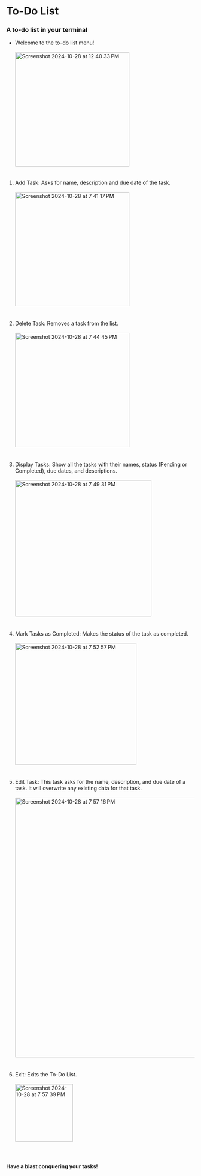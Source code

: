# To-Do List
<h3>A to-do list in your terminal </h3>
<ul>
  <li>
    Welcome to the to-do list menu!<br><br>
    <img width="305" alt="Screenshot 2024-10-28 at 12 40 33 PM" src="https://github.com/user-attachments/assets/b22253a2-1df8-44bc-bea4-5697ef5722ba">
    <br><br>
  </li>
</ul>
<ol>
  <li>
    Add Task: Asks for name, description and due date of the task.<br><br>
    <img width="305" alt="Screenshot 2024-10-28 at 7 41 17 PM" src="https://github.com/user-attachments/assets/55b63f80-8d93-4718-a587-4f1a0ca29881">
    <br><br><br>
  </li>
  <li>
    Delete Task:  Removes a task from the list.<br><br>
    <img width="305" alt="Screenshot 2024-10-28 at 7 44 45 PM" src="https://github.com/user-attachments/assets/c0e10637-b121-4ef6-8446-ffdc8503d034">
    <br><br><br>
  </li>
  <li>
    Display Tasks: Show all the tasks with their names, status (Pending or Completed), due dates, and descriptions.<br><br>
    <img width="364" alt="Screenshot 2024-10-28 at 7 49 31 PM" src="https://github.com/user-attachments/assets/f54f7ec1-7b29-4a11-ae84-e8216e198ede">
    <br><br><br>
  </li>
  <li>
    Mark Tasks as Completed: Makes the status of the task as completed.<br><br>
    <img width="324" alt="Screenshot 2024-10-28 at 7 52 57 PM" src="https://github.com/user-attachments/assets/fc4fa0b4-d28c-4334-b7d3-d40594a700d9">
    <br><br><br>
  </li>
  <li>
    Edit Task: This task asks for the name, description, and due date of a task. It will overwrite any existing data for that task. <br><br>
    <img width="693" alt="Screenshot 2024-10-28 at 7 57 16 PM" src="https://github.com/user-attachments/assets/13e96fea-4980-42aa-b54f-5ebab314fd5c">
    <br><br><br>
  </li>
  <li>
    Exit: Exits the To-Do List.<br><br>
    <img width="154" alt="Screenshot 2024-10-28 at 7 57 39 PM" src="https://github.com/user-attachments/assets/92968217-16d7-4140-a416-f0555c0e307d">
    <br><br><br>
  </li>
</ol>
<h4>Have a blast conquering your tasks!</h4>
